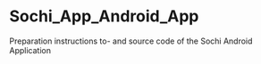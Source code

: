 # Sochi_App_Android_App
Preparation instructions to- and source code of the Sochi Android Application

